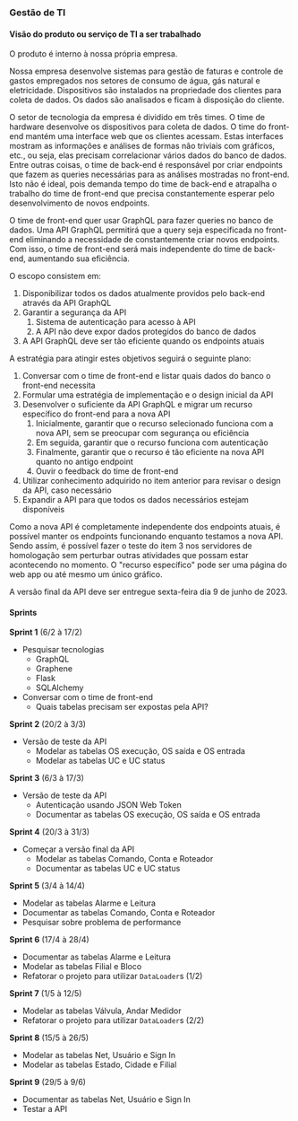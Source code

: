 ### Gestão de TI

#### Visão do produto ou serviço de TI a ser trabalhado

O produto é interno à nossa própria empresa.

Nossa empresa desenvolve sistemas para gestão de faturas e controle de gastos empregados nos setores de consumo de água, gás natural e eletricidade. Dispositivos são instalados na propriedade dos clientes para coleta de dados. Os dados são analisados e ficam à disposição do cliente.

O setor de tecnologia da empresa é dividido em três times. O time de hardware desenvolve os dispositivos para coleta de dados. O time do front-end mantém uma interface web que os clientes acessam. Estas interfaces mostram as informações e análises de formas não triviais com gráficos, etc., ou seja, elas precisam correlacionar vários dados do banco de dados. Entre outras coisas, o time de back-end é responsável por criar endpoints que fazem as queries necessárias para as análises mostradas no front-end. Isto não é ideal, pois demanda tempo do time de back-end e atrapalha o trabalho do time de front-end que precisa constantemente esperar pelo desenvolvimento de novos endpoints.

O time de front-end quer usar GraphQL para fazer queries no banco de dados. Uma API GraphQL permitirá que a query seja especificada no front-end eliminando a necessidade de constantemente criar novos endpoints. Com isso, o time de front-end será mais independente do time de back-end, aumentando sua eficiência.

O escopo consistem em:

1. Disponibilizar todos os dados atualmente providos pelo back-end através da API GraphQL
2. Garantir a segurança da API
    1. Sistema de autenticação para acesso à API
    2. A API não deve expor dados protegidos do banco de dados
3. A API GraphQL deve ser tão eficiente quando os endpoints atuais

A estratégia para atingir estes objetivos seguirá o seguinte plano:

1. Conversar com o time de front-end e listar quais dados do banco o front-end necessita
2. Formular uma estratégia de implementação e o design inicial da API
3. Desenvolver o suficiente da API GraphQL e migrar um recurso específico do front-end para a nova API
    1. Inicialmente, garantir que o recurso selecionado funciona com a nova API, sem se preocupar com segurança ou eficiência
    2. Em seguida, garantir que o recurso funciona com autenticação
    3. Finalmente, garantir que o recurso é tão eficiente na nova API quanto no antigo endpoint
    4. Ouvir o feedback do time de front-end
4. Utilizar conhecimento adquirido no item anterior para revisar o design da API, caso necessário
5. Expandir a API para que todos os dados necessários estejam disponíveis

Como a nova API é completamente independente dos endpoints atuais, é possível manter os endpoints funcionando enquanto testamos a nova API. Sendo assim, é possível fazer o teste do item 3 nos servidores de homologação sem perturbar outras atividades que possam estar acontecendo no momento. O "recurso específico" pode ser uma página do web app ou até mesmo um único gráfico.

A versão final da API deve ser entregue sexta-feira dia 9 de junho de 2023.

#### Sprints

**Sprint 1** (6/2 à 17/2)

- Pesquisar tecnologias
    + GraphQL
    + Graphene
    + Flask
    + SQLAlchemy
- Conversar com o time de front-end
    + Quais tabelas precisam ser expostas pela API?

**Sprint 2** (20/2 à 3/3)

- Versão de teste da API
    + Modelar as tabelas OS execução, OS saída e OS entrada
    + Modelar as tabelas UC e UC status

**Sprint 3** (6/3 à 17/3)

- Versão de teste da API
    + Autenticação usando JSON Web Token
    + Documentar as tabelas OS execução, OS saída e OS entrada

**Sprint 4** (20/3 à 31/3)

- Começar a versão final da API
    + Modelar as tabelas Comando, Conta e Roteador
    + Documentar as tabelas UC e UC status

**Sprint 5** (3/4 à 14/4)

- Modelar as tabelas Alarme e Leitura
- Documentar as tabelas Comando, Conta e Roteador
- Pesquisar sobre problema de performance

**Sprint 6** (17/4 à 28/4)

- Documentar as tabelas Alarme e Leitura
- Modelar as tabelas Filial e Bloco
- Refatorar o projeto para utilizar `DataLoader`s (1/2)

**Sprint 7** (1/5 à 12/5)

- Modelar as tabelas Válvula, Andar Medidor
- Refatorar o projeto para utilizar `DataLoader`s (2/2)

**Sprint 8** (15/5 à 26/5)

- Modelar as tabelas Net, Usuário e Sign In
- Modelar as tabelas Estado, Cidade e Filial

**Sprint 9** (29/5 à 9/6)

- Documentar as tabelas Net, Usuário e Sign In
- Testar a API
